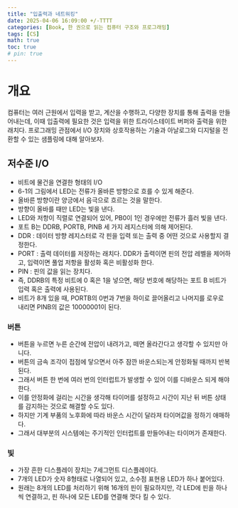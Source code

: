```yaml
---
title: "입출력과 네트워킹"
date: 2025-04-06 16:09:00 +/-TTTT
categories: [Book, 한 권으로 읽는 컴퓨터 구조와 프로그래밍]
tags: [CS]
math: true
toc: true
# pin: true
---
```

# 개요
컴퓨터는 여러 근원에서 입력을 받고, 계산을 수행하고, 다양한 장치를 통해 출력을 만들어내는데, 이때 입출력에 필요한 것은 입력을 위한 트라이스테이트 버퍼와 출력을 위한 래치다. 프로그래밍 관점에서 I/O 장치와 상호작용하는 기술과 아날로그와 디지털을 전환할 수 있는 샘플링에 대해 알아보자.  
  
## 저수준 I/O
- 비트에 물건을 연결한 형태의 I/O
- 6-1의 그림에서 LED는 전류가 올바른 방향으로 흐를 수 있게 해준다.
- 올바른 방향이란 양긍에서 음극으로 흐르는 것을 말한다.
- 방향이 올바를 때만 LED는 빛을 낸다.
- LED와 저항이 직렬로 연결되어 있어, PB0이 1인 경우에만 전류가 흘러 빛을 낸다.
- 포트 B는 DDRB, PORTB, PINB 세 가지 레지스터에 의해 제어된다.
- DDR : 데이터 방향 레지스터로 각 핀을 입력 또는 출력 중 어떤 것으로 사용할지 결정한다.
- PORT : 출력 데이터를 저장하는 래치다. DDR가 출력이면 핀의 전압 레벨을 제어하고, 입력이면 풀업 저항을 활성화 혹은 비활성화 한다.
- PIN : 핀의 값을 읽는 장치다.
- 즉, DDRB의 특정 비트에 0 혹은 1을 넣으면, 해당 번호에 해당하는 포트 B 비트가 입력 혹은 출력에 사용된다.
- 비트가 8개 있을 때, PORTB의 0번과 7번을 하이로 끌어올리고 나머지를 로우로 내리면 PINB의 값은 10000001이 된다.
  
### 버튼
- 버튼을 누르면 누른 순간에 전압이 내려가고, 떼면 올라간다고 생각할 수 있지만 아니다.
- 버튼의 금속 조각이 접점에 닿으면서 아주 잠깐 바운스되는게 안정화될 때까지 반복된다.
- 그래서 버튼 한 번에 여러 번의 인터럽트가 발생할 수 있어 이를 디바운스 되게 해야한다.
- 이를 안정화에 걸리는 시간을 생각해 타이머를 설정하고 시간이 지난 뒤 버튼 상태를 감지하는 것으로 해결할 수도 있다.
- 하지만 기계 부품의 노후화에 따라 바운스 시간이 달라져 타이머값을 정하기 애매하다.
- 그래서 대부분의 시스템에는 주기적인 인터럽트를 만들어내는 타이머가 존재한다.

### 빛
- 가장 흔한 디스플레이 장치는 7세그먼트 디스플레이다.
- 7개의 LED가 숫자 8형태로 나열되어 있고, 소수점 표현용 LED가 하나 붙어있다.
- 원래는 8개의 LED를 처리하기 위해 16개의 핀이 필요하지만, 각 LED에 핀을 하나씩 연결하고, 핀 하나에 모든 LED를 연결해 껏다 킬 수 있다.